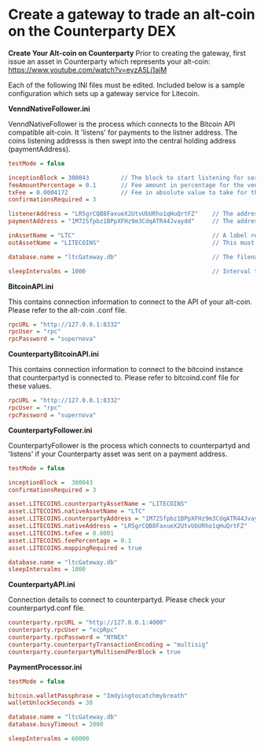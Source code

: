 Create a gateway to trade an alt-coin on the Counterparty DEX
=============================================================

**Create Your Alt-coin on Counterparty**
Prior to creating the gateway, first issue an asset in Counterparty which represents your alt-coin:
https://www.youtube.com/watch?v=eyzA5Lj1ajM


Each of the following INI files must be edited. Included below is a sample configuration which sets up a gateway service for Litecoin.


**VenndNativeFollower.ini**

VenndNativeFollower is the process which connects to the Bitcoin API compatible alt-coin. It 'listens' for payments to the listner address. The coins listening addresss is then swept into the central holding address (paymentAddress).

```ini
testMode = false

inceptionBlock = 300043         // The block to start listening for service requests -1. ie start listening on block 300044
feeAmountPercentage = 0.1       // Fee amount in percentage for the vending machine to take. eg 0.1%
txFee = 0.0004172               // Fee in absolute value to take for the costs of Counterparty transaction transmission
confirmationsRequired = 3

listenerAddress = "LR5grCQB8FaxueX2UtvUbURho1qHuQrtFZ"    // The address which the gateway will receive the native alt-coin
paymentAddress = "1M72Sfpbz1BPpXFHz9m3CdqATR44Jvaydd"     // The address which the gateway will dispense the Counterparty asset

inAssetName = "LTC"                                       // A label representing the asset name for the alt-coin
outAssetName = "LITECOINS"                                // This must match the name of the asset you created in Counterparty

database.name = "ltcGateway.db"                           // The filename of the embedded SQL database

sleepIntervalms = 1000                                    // Interval to sleep between checking for new blocks
```


**BitcoinAPI.ini**

This contains connection information to connect to the API of your alt-coin. Please refer to the alt-coin .conf file.
```ini
rpcURL = "http://127.0.0.1:8332"
rpcUser = "rpc"
rpcPassword = "supernova"
```


**CounterpartyBitcoinAPI.ini**

This contains connection information to connect to the bitcoind instance that counterpartyd is connected to. Please refer to bitcoind.conf file for these values.
```ini
rpcURL = "http://127.0.0.1:8332"
rpcUser = "rpc"
rpcPassword = "supernova"
```

**CounterpartyFollower.ini**

CounterpartyFollower is the process which connects to counterpartyd and 'listens' if your Counterparty asset was sent on a payment address.
```ini
testMode = false

inceptionBlock =  300043
confirmationsRequired = 3

asset.LITECOINS.counterpartyAssetName = "LITECOINS"                           // Name of the asset you created in Counterparty
asset.LITECOINS.nativeAssetName = "LTC"                                       // Name of your alt-coin
asset.LITECOINS.counterpartyAddress = "1M72Sfpbz1BPpXFHz9m3CdqATR44Jvaydd"    // The address which the gateway will receive the Counterparty asset
asset.LITECOINS.nativeAddress = "LR5grCQB8FaxueX2UtvUbURho1qHuQrtFZ"          //The address which the gateway will send your alt-coin
asset.LITECOINS.txFee = 0.0001
asset.LITECOINS.feePercentage = 0.1
asset.LITECOINS.mappingRequired = true                                        // Must be true if the Counterparty/Bitcoin address is not the same as the alt-coin addressing scheme.

database.name = "ltcGateway.db"
sleepIntervalms = 1000
```


**CounterpartyAPI.ini**

Connection details to connect to counterpartyd. Please check your counterpartyd.conf file.
```ini
counterparty.rpcURL = "http://127.0.0.1:4000"
counterparty.rpcUser = "xcpRpc"
counterparty.rpcPassword = "NYNEX"
counterparty.counterpartyTransactionEncoding = "multisig"                     // Encoding scheme for Counterparty transactions
counterparty.counterpartyMultisendPerBlock = true                             // Enable more than 1 tx per block
```


**PaymentProcessor.ini**
```ini
testMode = false

bitcoin.walletPassphrase = "Imdyingtocatchmybreath"                           // The wallet password currently needs to be the same for bitcoin and the alt-coin
walletUnlockSeconds = 30

database.name = "ltcGateway.db"
database.busyTimeout = 2000

sleepIntervalms = 60000
```
